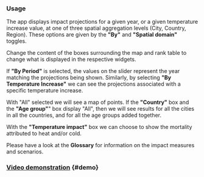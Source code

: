 ### Usage

The app displays impact projections for a given year, or a given temperature increase value, at one of three spatial aggregation levels (City, Country, Region). These options are given by the **"By"** and **"Spatial domain"** toggles.

Change the content of the boxes surrounding the map and rank table to change what is displayed in the respective widgets.

If **"By Period"** is selected, the values on the slider represent the year matching the projections being shown. Similarly, by selecting **"By Temperature Increase"** we can see the projections associated with a specific temperature increase.

With "All" selected we will see a map of points. If the **"Country"** box and the **"Age group"**" box display "All", then we will see results for all the cities in all the countries, and for all the age groups added together.

With the **"Temperature impact"** box we can choose to show the mortality attributed to heat and/or cold.

Please have a look at the **Glossary** for information on the impact measures and scenarios.

### [**Video demonstration**](https://vimeo.com/902720172?share=copy) {#demo}
